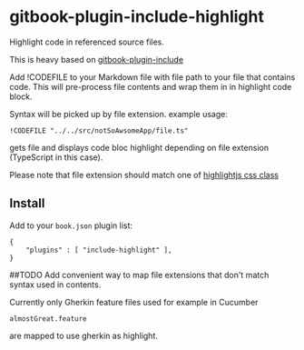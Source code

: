 # gitbook-plugin-include-highlight

Highlight code in referenced source files.

This is heavy based on [gitbook-plugin-include](https://github.com/rlmv/gitbook-plugin-include)

Add !CODEFILE  to your Markdown file with file path to your file that contains code.
This will pre-process file contents and wrap them in in highlight code block. 

Syntax will be picked up by file extension.
example usage:

```
!CODEFILE "../../src/notSoAwsomeApp/file.ts"
```
gets file and displays code bloc highlight depending on file extension (TypeScript in this case).

Please note that file extension should match one of [highlightjs css class](http://highlightjs.readthedocs.org/en/latest/css-classes-reference.html)

## Install 

Add to your `book.json` plugin list:
```
{
    "plugins" : [ "include-highlight" ],
}
```


##TODO
Add convenient way to map file extensions that don't match syntax used in contents.

Currently only Gherkin feature files used for example in Cucumber
```
almostGreat.feature
```
are mapped to use gherkin as highlight.
